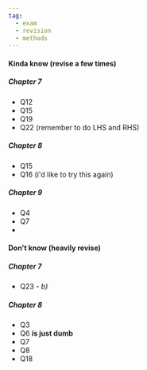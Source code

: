 ```yaml
---
tag:
  - exam
  - revision
  - methods
---
```


#### Kinda know (revise a few times)
##### Chapter 7
- Q12
- Q15
- Q19
- Q22 (remember to do LHS and RHS)

##### Chapter 8
- Q15
- Q16 (i'd like to try this again)
##### Chapter 9
- Q4 
- Q7
- 





#### Don't know (heavily revise)

##### Chapter 7
- Q23 - *b)*

##### Chapter 8
- Q3
- Q6 **is just dumb** 
- Q7
- Q8
- Q18





